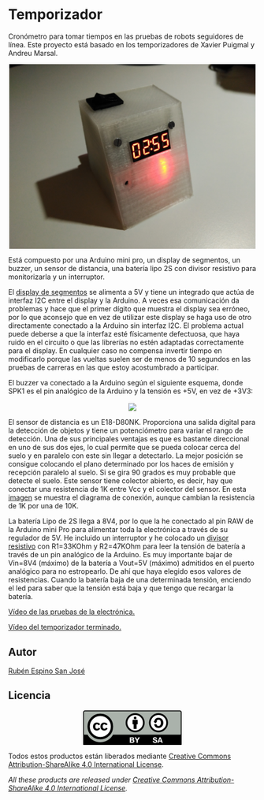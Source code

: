 # Temporizador

Cronómetro para tomar tiempos en las pruebas de robots seguidores de línea.
Este proyecto está basado en los temporizadores de Xavier Puigmal y Andreu Marsal.

<p align="center">
<img src="images/IMG_20170706_131339.jpg" width="500" align = "center">
</p>

Está compuesto por una Arduino mini pro, un display de segmentos, un buzzer, un sensor de distancia, una batería lipo 2S con divisor resistivo para monitorizarla y un interruptor.

El [display de segmentos](http://www.prometec.net/display-con-interface/) se alimenta a 5V y tiene un integrado que actúa de interfaz I2C entre el display y la Arduino. A veces esa comunicación da problemas y hace que el primer dígito que muestra el display sea erróneo, por lo que aconsejo que en vez de utilizar este display se haga uso de otro directamente conectado a la Arduino sin interfaz I2C. El problema actual puede deberse a que la interfaz esté físicamente defectuosa, que haya ruido en el circuito o que las librerías no estén adaptadas correctamente para el display. En cualquier caso no compensa invertir tiempo en modificarlo porque las vueltas suelen ser de menos de 10 segundos en las pruebas de carreras en las que estoy acostumbrado a participar.

El buzzer va conectado a la Arduino según el siguiente esquema, donde SPK1 es el pin analógico de la Arduino y la tensión es +5V, en vez de +3V3:

<p align="center">
<img src="images/IMG_20170706_133400.jpg" width="500" align = "center">
</p>

El sensor de distancia es un E18-D80NK. Proporciona una salida digital para la detección de objetos y tiene un potenciómetro para variar el rango de detección. Una de sus principales ventajas es que es bastante direccional en uno de sus dos ejes, lo cual permite que se pueda colocar cerca del suelo y en paralelo con este sin llegar a detectarlo. La mejor posición se consigue colocando el plano determinado por los haces de emisión y recepción paralelo al suelo. Si se gira 90 grados es muy probable que detecte el suelo. Este sensor tiene colector abierto, es decir, hay que conectar una resistencia de 1K entre Vcc y el colector del sensor. En esta [imagen](https://www.robotics.org.za/image/catalog/11000_Sensors/IR_Sensor/E18-D80NK_04.jpg) se muestra el diagrama de conexión, aunque cambian la resistencia de 1K por una de 10K.

La batería Lipo de 2S llega a 8V4, por lo que la he conectado al pin RAW de la Arduino mini Pro para alimentar toda la electrónica a través de su regulador de 5V. He incluido un interruptor y he colocado un [divisor resistivo](https://upload.wikimedia.org/wikipedia/commons/d/db/Resistive_divider.png) con R1=33KOhm y R2=47KOhm para leer la tensión de batería a través de un pin analógico de la Arduino. Es muy importante bajar de Vin=8V4 (máximo) de la batería a Vout=5V (máximo) admitidos en el puerto analógico para no estropearlo. De ahí que haya elegido esos valores de resistencias. Cuando la batería baja de una determinada tensión, enciendo el led para saber que la tensión está baja y que tengo que recargar la batería.

[Vídeo de las pruebas de la electrónica.](https://youtu.be/k0APr93qXZY)

[Vídeo del temporizador terminado.](https://youtu.be/zVGfbdwtDH8)


## Autor

[Rubén Espino San José](https://github.com/Resaj)


## Licencia

<p align="center">

<img src="license/by-sa.png" align = "center">

</p>



Todos estos productos están liberados mediante [Creative Commons Attribution-ShareAlike 4.0 International License](http://creativecommons.org/licenses/by-sa/4.0/).  

_All these products are released under [Creative Commons Attribution-ShareAlike 4.0 International License](http://creativecommons.org/licenses/by-sa/4.0/)._
